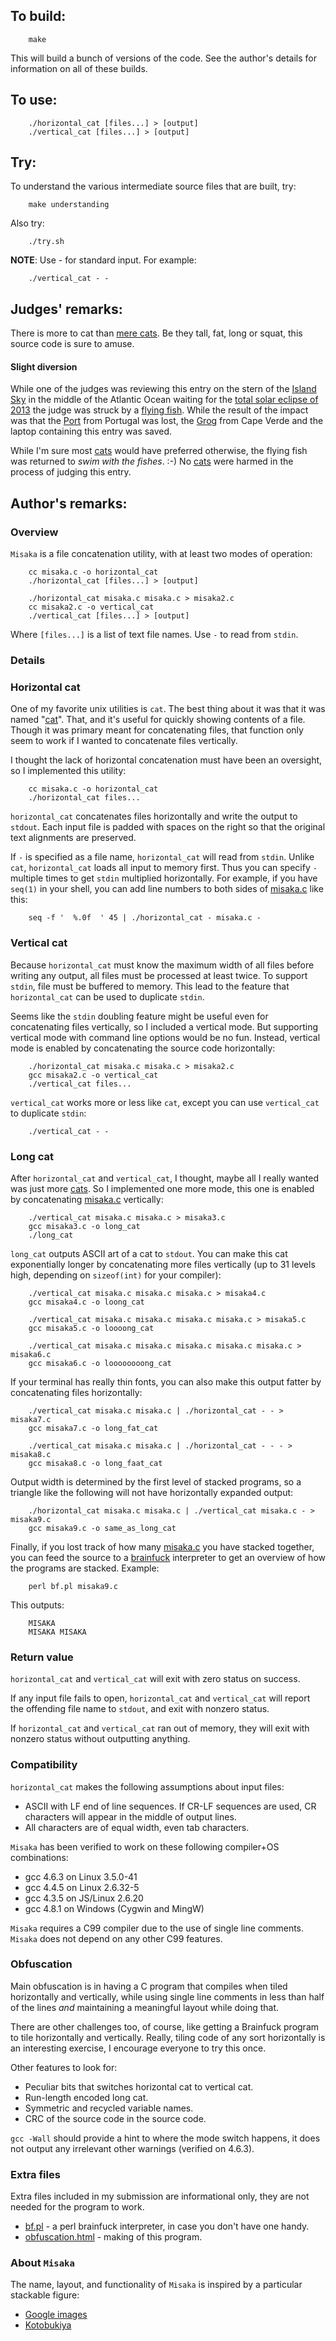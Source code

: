 ## To build:

``` <!---sh-->
    make
```

This will build a bunch of versions of the code. See the author's details for
information on all of these builds.


## To use:

``` <!---sh-->
    ./horizontal_cat [files...] > [output]
    ./vertical_cat [files...] > [output]
```


## Try:

To understand the various intermediate source files that are built, try:

``` <!---sh-->
    make understanding
```

Also try:

``` <!---sh-->
    ./try.sh
```

**NOTE**: Use - for standard input.  For example:

``` <!---sh-->
    ./vertical_cat - -
```


## Judges' remarks:

There is more to cat than [mere cats](http://cheezburger.com/1680494336).  Be
they tall, fat, long or squat, this source code is sure to amuse.


#### Slight diversion

While one of the judges was reviewing this entry on the stern of the
[Island Sky](http://www.noble-caledonia.co.uk/information/detail.asp?id=2&spid=76)
in the middle of the Atlantic Ocean waiting for the
[total solar eclipse of 2013](http://en.wikipedia.org/wiki/Solar_eclipse_of_November_3,_2013)
the judge was struck by a
[flying fish](http://en.wikipedia.org/wiki/Flying_fish).
While the result of the impact was that the
[Port](http://en.wikipedia.org/wiki/Port_wine) from Portugal was lost, the
[Grog](https://web.archive.org/web/20130702003043/http://www.travelforpassion.com/grog-factory-cape-verde-santo-antao-cape-verde-1602-photo)
from Cape Verde and the laptop containing this entry was saved.

While I'm sure most [cats](https://rationalwiki.org/wiki/Fun:Cat) would have
preferred otherwise, the flying fish was returned to *swim with the fishes*. :-)
No [cats](https://rationalwiki.org/wiki/Fun:Cat) were harmed in the process of
judging this entry.


## Author's remarks:

### Overview

`Misaka` is a file concatenation utility, with at least two modes of
operation:

``` <!---sh-->
    cc misaka.c -o horizontal_cat
    ./horizontal_cat [files...] > [output]

    ./horizontal_cat misaka.c misaka.c > misaka2.c
    cc misaka2.c -o vertical_cat
    ./vertical_cat [files...] > [output]
```

Where `[files...]` is a list of text file names.  Use `-` to read from `stdin`.


### Details

### Horizontal cat

One of my favorite unix utilities is `cat`.  The best thing about it was that it
was named "[cat](https://rationalwiki.org/wiki/Fun:Cat)".  That, and it's useful
for quickly showing contents of a file.  Though it was primary meant for
concatenating files, that function only seem to work if I wanted to concatenate
files vertically.

I thought the lack of horizontal concatenation must have been an oversight,
so I implemented this utility:

``` <!---sh-->
    cc misaka.c -o horizontal_cat
    ./horizontal_cat files...
```

`horizontal_cat` concatenates files horizontally and write the output to
`stdout`.  Each input file is padded with spaces on the right so that the
original text alignments are preserved.

If `-` is specified as a file name, `horizontal_cat` will read from `stdin`.
Unlike `cat`, `horizontal_cat` loads all input to memory first.  Thus you
can specify `-` multiple times to get `stdin` multiplied horizontally.  For
example, if you have `seq(1)` in your shell, you can add line numbers to both
sides of [misaka.c](%%REPO_URL%%/2013/misaka/misaka.c) like this:

``` <!---sh-->
    seq -f '  %.0f  ' 45 | ./horizontal_cat - misaka.c -
```


### Vertical cat

Because `horizontal_cat` must know the maximum width of all files before
writing any output, all files must be processed at least twice.  To support
`stdin`, file must be buffered to memory.  This lead to the feature that
`horizontal_cat` can be used to duplicate `stdin`.

Seems like the `stdin` doubling feature might be useful even for concatenating
files vertically, so I included a vertical mode.  But supporting vertical
mode with command line options would be no fun.  Instead, vertical mode is
enabled by concatenating the source code horizontally:

``` <!---sh-->
    ./horizontal_cat misaka.c misaka.c > misaka2.c
    gcc misaka2.c -o vertical_cat
    ./vertical_cat files...
```

`vertical_cat` works more or less like `cat`, except you can use
`vertical_cat` to duplicate `stdin`:

``` <!---sh-->
    ./vertical_cat - -
```


### Long cat

After `horizontal_cat` and `vertical_cat`, I thought, maybe all I really wanted
was just more [cats](https://rationalwiki.org/wiki/Fun:Cat).  So I implemented
one more mode, this one is enabled by concatenating [misaka.c](%%REPO_URL%%/2013/misaka/misaka.c)
vertically:

``` <!---sh-->
    ./vertical_cat misaka.c misaka.c > misaka3.c
    gcc misaka3.c -o long_cat
    ./long_cat
```

`long_cat` outputs ASCII art of a cat to `stdout`.  You can make this cat
exponentially longer by concatenating more files vertically (up to 31 levels
high, depending on `sizeof(int)` for your compiler):

``` <!---sh-->
    ./vertical_cat misaka.c misaka.c misaka.c > misaka4.c
    gcc misaka4.c -o loong_cat

    ./vertical_cat misaka.c misaka.c misaka.c misaka.c > misaka5.c
    gcc misaka5.c -o loooong_cat

    ./vertical_cat misaka.c misaka.c misaka.c misaka.c misaka.c > misaka6.c
    gcc misaka6.c -o loooooooong_cat
```

If your terminal has really thin fonts, you can also make this output fatter
by concatenating files horizontally:

``` <!---sh-->
    ./vertical_cat misaka.c misaka.c | ./horizontal_cat - - > misaka7.c
    gcc misaka7.c -o long_fat_cat

    ./vertical_cat misaka.c misaka.c | ./horizontal_cat - - - > misaka8.c
    gcc misaka8.c -o long_faat_cat
```

Output width is determined by the first level of stacked programs, so a
triangle like the following will not have horizontally expanded output:

``` <!---sh-->
    ./horizontal_cat misaka.c misaka.c | ./vertical_cat misaka.c - > misaka9.c
    gcc misaka9.c -o same_as_long_cat
```

Finally, if you lost track of how many [misaka.c](%%REPO_URL%%/2013/misaka/misaka.c) you have stacked
together, you can feed the source to a
[brainfuck](https://en.wikipedia.org/wiki/Brainfuck) interpreter to get an
overview of how the programs are stacked.  Example:

``` <!---sh-->
    perl bf.pl misaka9.c
```

This outputs:

```
    MISAKA
    MISAKA MISAKA
```


### Return value

`horizontal_cat` and `vertical_cat` will exit with zero status on success.

If any input file fails to open, `horizontal_cat` and `vertical_cat` will
report the offending file name to `stdout`, and exit with nonzero status.

If `horizontal_cat` and `vertical_cat` ran out of memory, they will exit
with nonzero status without outputting anything.


### Compatibility

`horizontal_cat` makes the following assumptions about input files:

* ASCII with LF end of line sequences.  If CR-LF sequences are used, CR
 characters will appear in the middle of output lines.
* All characters are of equal width, even tab characters.

`Misaka` has been verified to work on these following compiler+OS combinations:

* gcc 4.6.3 on Linux 3.5.0-41
* gcc 4.4.5 on Linux 2.6.32-5
* gcc 4.3.5 on JS/Linux 2.6.20
* gcc 4.8.1 on Windows (Cygwin and MingW)

`Misaka` requires a C99 compiler due to the use of single line comments.
`Misaka` does not depend on any other C99 features.


### Obfuscation

Main obfuscation is in having a C program that compiles when tiled
horizontally and vertically, while using single line comments in less than
half of the lines *and* maintaining a meaningful layout while doing that.

There are other challenges too, of course, like getting a Brainfuck program
to tile horizontally and vertically.  Really, tiling code of any sort
horizontally is an interesting exercise, I encourage everyone to try this
once.

Other features to look for:

* Peculiar bits that switches horizontal cat to vertical cat.
* Run-length encoded long cat.
* Symmetric and recycled variable names.
* CRC of the source code in the source code.

`gcc -Wall` should provide a hint to where the mode switch happens, it
does not output any irrelevant other warnings (verified on 4.6.3).


### Extra files

Extra files included in my submission are informational only, they are not
needed for the program to work.

* [bf.pl](%%REPO_URL%%/2013/misaka/bf.pl) - a perl brainfuck interpreter, in case you don't have one
handy.
* [obfuscation.html](obfuscation.html) - making of this program.


### About `Misaka`

The name, layout, and functionality of `Misaka` is inspired by a particular
stackable figure:

* [Google images](http://google.co.jp/search?q=%E3%83%9F%E3%82%B5%E3%82%AB%E7%9B%9B%E3%82%8A&tbm=isch)
* [Kotobukiya](https://web.archive.org/web/20140325175014/http://main.kotobukiya.co.jp/figure/tsubucole_tmi_misakamori/)


<!--

    Copyright © 1984-2024 by Landon Curt Noll. All Rights Reserved.

    You are free to share and adapt this file under the terms of this license:

        Creative Commons Attribution-ShareAlike 4.0 International (CC BY-SA 4.0)

    For more information, see:

        https://creativecommons.org/licenses/by-sa/4.0/

-->
